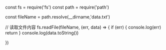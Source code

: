 const fs = require('fs')
const path = require('path')

const fileName = path.resolve(__dirname,'data.txt')

// 读取文件内容
fs.readFile(fileName, (err, data) => {
    if (err) {
        console.log(err)
        return
    }
    console.log(data.toString())

})
